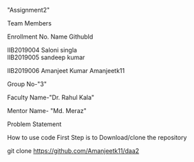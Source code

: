 "Assignment2"

Team Members

Enrollment No.	Name    	GithubId

IIB2019004         Saloni singla  
IIB2019005         sandeep kumar 

IIB2019006	Amanjeet Kumar	Amanjeetk11




Group No-"3"

Faculty Name-"Dr. Rahul Kala"

Mentor Name- "Md. Meraz"



Problem Statement


How to use code
First Step is to Download/clone the repository

git clone https://github.com/Amanjeetk11/daa2

         
